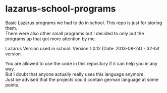 # lazarus-school-programs  
Basic Lazarus programs we had to do in school. This repo is just for storing them.  
There were also other small programs but I decided to only put the programs up that got more attention by me.  

Lazarus Version used in school: Version 1.0.12 (Date: 2013-08-24) - 32-bit version  

You are allowed to use the code in this repository if it can help you in any way.   
But I doubt that anyone actually really uses this language anymore.  
Just be advised that the projects could contain german language at some points.  

